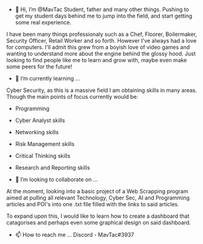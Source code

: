 - 👋 Hi, I’m @MavTac
Student, father and many other things. Pushing to get my student days behind me to jump into the field, and start getting some real experience. 

I have been many things professionaly such as a Chef, Floorer, Boilermaker, Security Officer, Retail Worker and so forth. However I've always had a love for computers.
I'll admit this grew from a boyish love of video games and wanting to understand more about the engine behind the glossy hood. 
Just looking to find people like me to learn and grow with, maybe even make some peers for the future!

- 🌱 I’m currently learning ...

Cyber Security, as this is a massive field I am obtaining skills in many areas. Though the main points of focus currently would be:
  - Programming
  - Cyber Analyst skills
  - Networking skills
  - Risk Management skills
  - Critical Thinking skills
  - Research and Reporting skills
  
- 💞️ I’m looking to collaborate on ...

At the moment, looking into a basic project of a Web Scrapping program aimed at pulling all relevant Technology, Cyber Sec, AI and Programming articles and POI's into one .txt file filled with the links to said articles.

To expand upon this, I would like to learn how to create a dashboard that catagorises and perhaps even some graphical design on said dashboard.

- 📫 How to reach me ...
Discord - MavTac#3937
